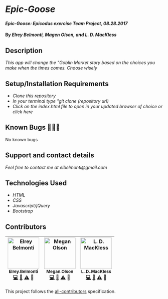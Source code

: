 # _Epic-Goose_

#### _Epic-Goose: Epicodus exercise Team Project, 08.28.2017_

#### By _**Elrey Belmonti, Magen Olson, and L. D. MacKless**_

## Description

_This app will change the "Goblin Market story based on the choices you make when the times comes. Choose wisely_

## Setup/Installation Requirements

* _Clone this repository_
* _In your terminal type "git clone (repository url)_
* _Click on the index.html file to open in your updated browser of choice or click here_

## Known Bugs 🐛🐛🐛

No known bugs

## Support and contact details

_Feel free to contact me at elbelmonti@gmail.com_

## Technologies Used

* _HTML_
* _CSS_
* _Javascript/jQuery_
* _Bootstrap_

## Contributors

<!-- Contributors START
Elrey_Belmonti Elreyb https://github.com/ElreyB code doc tests design
Megan_Olson MegOlson https://github.com/MegOlson code doc tests design
L._D._MacKless MacKLess https://github.com/MacKLess code doc tests design
Contributors END -->
<!-- Contributors table START -->
| <img src="https://avatars.githubusercontent.com/Elreyb?s=100" width="100" alt="Elrey Belmonti" /><br />[<sub>Elrey Belmonti</sub>](https://github.com/ElreyB)<br />[💻](https://github.com/ElreyB/epic-goose/commits?author=Elreyb) [📖](https://github.com/ElreyB/epic-goose/commits?author=Elreyb) [⚠️](https://github.com/ElreyB/epic-goose/commits?author=Elreyb) 🎨 | <img src="https://avatars.githubusercontent.com/MegOlson?s=100" width="100" alt="Megan Olson" /><br />[<sub>Megan Olson</sub>](https://github.com/MegOlson)<br />[💻](https://github.com/ElreyB/epic-goose/commits?author=MegOlson) [📖](https://github.com/ElreyB/epic-goose/commits?author=MegOlson) [⚠️](https://github.com/ElreyB/epic-goose/commits?author=MegOlson) 🎨 | <img src="https://avatars.githubusercontent.com/MacKLess?s=100" width="100" alt="L. D. MacKless" /><br />[<sub>L. D. MacKless</sub>](https://github.com/MacKLess)<br />[💻](https://github.com/ElreyB/epic-goose/commits?author=MacKLess) [📖](https://github.com/ElreyB/epic-goose/commits?author=MacKLess) [⚠️](https://github.com/ElreyB/epic-goose/commits?author=MacKLess) 🎨 |
| :---: | :---: | :---: |
<!-- Contributors table END -->
This project follows the [all-contributors](https://github.com/kentcdodds/all-contributors) specification.

